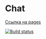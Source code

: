 # Chat

[Ссылка на pages](https://parilov-alexx.github.io/sse-frontend/)

[![Build status](https://ci.appveyor.com/api/projects/status/x4e2ob0fk63prn7q?svg=true)](https://ci.appveyor.com/project/parilov-alexx/html-hw-frontend)